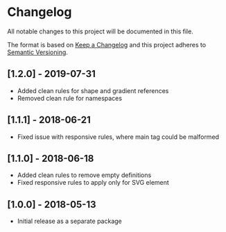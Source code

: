 # Changelog

All notable changes to this project will be documented in this file.

The format is based on [Keep a Changelog](http://keepachangelog.com/en/1.0.0/)
and this project adheres to [Semantic Versioning](http://semver.org/spec/v2.0.0.html).

## [1.2.0] - 2019-07-31

- Added clean rules for shape and gradient references
- Removed clean rule for namespaces 

## [1.1.1] - 2018-06-21

- Fixed issue with responsive rules, where main tag could be malformed

## [1.1.0] - 2018-06-18

- Added clean rules to remove empty definitions
- Fixed responsive rules to apply only for SVG element

## [1.0.0] - 2018-05-13

- Initial release as a separate package
